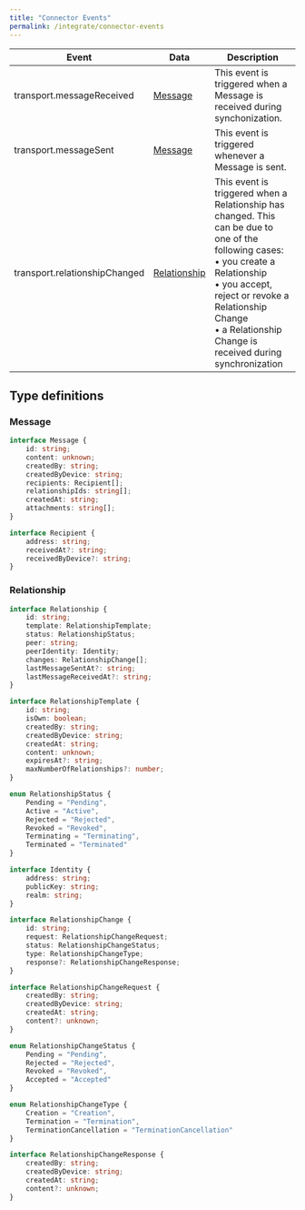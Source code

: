 ```yaml
---
title: "Connector Events"
permalink: /integrate/connector-events
---
```


| Event                         | Data                          | Description                                                                                                                                                                                                                                                        |
| ----------------------------- | ----------------------------- | ------------------------------------------------------------------------------------------------------------------------------------------------------------------------------------------------------------------------------------------------------------------ |
| transport.messageReceived     | [Message](#message)           | This event is triggered when a Message is received during synchonization.                                                                                                                                                                                          |
| transport.messageSent         | [Message](#message)           | This event is triggered whenever a Message is sent.                                                                                                                                                                                                                |
| transport.relationshipChanged | [Relationship](#relationship) | This event is triggered when a Relationship has changed. This can be due to one of the following cases: <br> • you create a Relationship <br> • you accept, reject or revoke a Relationship Change <br> • a Relationship Change is received during synchronization |

## Type definitions

### Message

```ts
interface Message {
    id: string;
    content: unknown;
    createdBy: string;
    createdByDevice: string;
    recipients: Recipient[];
    relationshipIds: string[];
    createdAt: string;
    attachments: string[];
}

interface Recipient {
    address: string;
    receivedAt?: string;
    receivedByDevice?: string;
}
```

### Relationship

```ts
interface Relationship {
    id: string;
    template: RelationshipTemplate;
    status: RelationshipStatus;
    peer: string;
    peerIdentity: Identity;
    changes: RelationshipChange[];
    lastMessageSentAt?: string;
    lastMessageReceivedAt?: string;
}

interface RelationshipTemplate {
    id: string;
    isOwn: boolean;
    createdBy: string;
    createdByDevice: string;
    createdAt: string;
    content: unknown;
    expiresAt?: string;
    maxNumberOfRelationships?: number;
}

enum RelationshipStatus {
    Pending = "Pending",
    Active = "Active",
    Rejected = "Rejected",
    Revoked = "Revoked",
    Terminating = "Terminating",
    Terminated = "Terminated"
}

interface Identity {
    address: string;
    publicKey: string;
    realm: string;
}

interface RelationshipChange {
    id: string;
    request: RelationshipChangeRequest;
    status: RelationshipChangeStatus;
    type: RelationshipChangeType;
    response?: RelationshipChangeResponse;
}

interface RelationshipChangeRequest {
    createdBy: string;
    createdByDevice: string;
    createdAt: string;
    content?: unknown;
}

enum RelationshipChangeStatus {
    Pending = "Pending",
    Rejected = "Rejected",
    Revoked = "Revoked",
    Accepted = "Accepted"
}

enum RelationshipChangeType {
    Creation = "Creation",
    Termination = "Termination",
    TerminationCancellation = "TerminationCancellation"
}

interface RelationshipChangeResponse {
    createdBy: string;
    createdByDevice: string;
    createdAt: string;
    content?: unknown;
}
```
